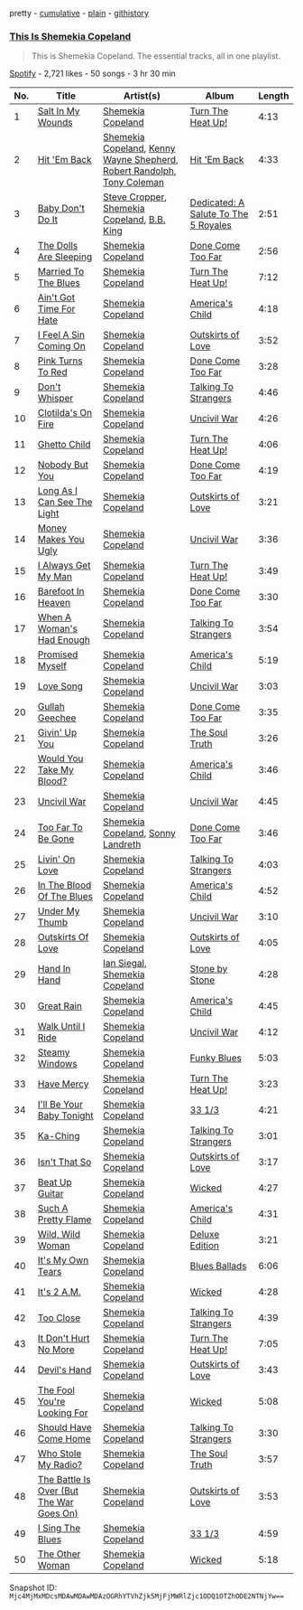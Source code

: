 pretty - [cumulative](/playlists/cumulative/37i9dQZF1DZ06evO2I5NIp.md) - [plain](/playlists/plain/37i9dQZF1DZ06evO2I5NIp) - [githistory](https://github.githistory.xyz/mackorone/spotify-playlist-archive/blob/main/playlists/plain/37i9dQZF1DZ06evO2I5NIp)

### [This Is Shemekia Copeland](https://open.spotify.com/playlist/37i9dQZF1DZ06evO2I5NIp)

> This is Shemekia Copeland\. The essential tracks, all in one playlist.

[Spotify](https://open.spotify.com/user/spotify) - 2,721 likes - 50 songs - 3 hr 30 min

| No. | Title | Artist(s) | Album | Length |
|---|---|---|---|---|
| 1 | [Salt In My Wounds](https://open.spotify.com/track/5XtVpa3LiJHfnTxRzbfU74) | [Shemekia Copeland](https://open.spotify.com/artist/4CNjyWtO59j6Ih6S0n73ee) | [Turn The Heat Up!](https://open.spotify.com/album/3OluM5Un09XiWdyrjwtAOX) | 4:13 |
| 2 | [Hit 'Em Back](https://open.spotify.com/track/7vneiArcRtUop1FpF88CFd) | [Shemekia Copeland](https://open.spotify.com/artist/4CNjyWtO59j6Ih6S0n73ee), [Kenny Wayne Shepherd](https://open.spotify.com/artist/1riHqX633Kup3mJAw8WR8p), [Robert Randolph](https://open.spotify.com/artist/0u7gssqdwWaO1aMaSuvXtx), [Tony Coleman](https://open.spotify.com/artist/0QIxudHuVjcWwPZwHXC4l8) | [Hit 'Em Back](https://open.spotify.com/album/1kN8MM4zOwjHKzFw6epZuX) | 4:33 |
| 3 | [Baby Don't Do It](https://open.spotify.com/track/5kOI40ScJts057FfbPuPN7) | [Steve Cropper](https://open.spotify.com/artist/1gLCO8HDtmhp1eWmGcPl8S), [Shemekia Copeland](https://open.spotify.com/artist/4CNjyWtO59j6Ih6S0n73ee), [B.B\. King](https://open.spotify.com/artist/5xLSa7l4IV1gsQfhAMvl0U) | [Dedicated: A Salute To The 5 Royales](https://open.spotify.com/album/5rTzgyLmliJ4EAFvAImVCu) | 2:51 |
| 4 | [The Dolls Are Sleeping](https://open.spotify.com/track/5lo6zHSfRT9ECm1K9Fh7Ho) | [Shemekia Copeland](https://open.spotify.com/artist/4CNjyWtO59j6Ih6S0n73ee) | [Done Come Too Far](https://open.spotify.com/album/3509A3ATMDnr5hYBji4RcV) | 2:56 |
| 5 | [Married To The Blues](https://open.spotify.com/track/1wZpmkvPVQXdBLc6MnIpJi) | [Shemekia Copeland](https://open.spotify.com/artist/4CNjyWtO59j6Ih6S0n73ee) | [Turn The Heat Up!](https://open.spotify.com/album/3OluM5Un09XiWdyrjwtAOX) | 7:12 |
| 6 | [Ain't Got Time For Hate](https://open.spotify.com/track/6JQEfDsrQap0VFFjP9cKYr) | [Shemekia Copeland](https://open.spotify.com/artist/4CNjyWtO59j6Ih6S0n73ee) | [America's Child](https://open.spotify.com/album/2y7iP4KqdPV7sHGtWzbKj8) | 4:18 |
| 7 | [I Feel A Sin Coming On](https://open.spotify.com/track/0PuUP76HkRAdUrwKX1uUXd) | [Shemekia Copeland](https://open.spotify.com/artist/4CNjyWtO59j6Ih6S0n73ee) | [Outskirts of Love](https://open.spotify.com/album/2Bl6FKUOQbzuFfvR1qfT9e) | 3:52 |
| 8 | [Pink Turns To Red](https://open.spotify.com/track/3wgjaBZogGtRyVI6Picwd3) | [Shemekia Copeland](https://open.spotify.com/artist/4CNjyWtO59j6Ih6S0n73ee) | [Done Come Too Far](https://open.spotify.com/album/3509A3ATMDnr5hYBji4RcV) | 3:28 |
| 9 | [Don't Whisper](https://open.spotify.com/track/54cBgXR1KPwEIuynp1qnKs) | [Shemekia Copeland](https://open.spotify.com/artist/4CNjyWtO59j6Ih6S0n73ee) | [Talking To Strangers](https://open.spotify.com/album/1BRAG9BQ8m0r61bGfQElaK) | 4:46 |
| 10 | [Clotilda's On Fire](https://open.spotify.com/track/0G42OWO7nynxXHht2X9mEU) | [Shemekia Copeland](https://open.spotify.com/artist/4CNjyWtO59j6Ih6S0n73ee) | [Uncivil War](https://open.spotify.com/album/5nzja6pp2VI6ywfosAhcBM) | 4:26 |
| 11 | [Ghetto Child](https://open.spotify.com/track/2vPT6PdxiuIC3TPH6l1OWQ) | [Shemekia Copeland](https://open.spotify.com/artist/4CNjyWtO59j6Ih6S0n73ee) | [Turn The Heat Up!](https://open.spotify.com/album/3OluM5Un09XiWdyrjwtAOX) | 4:06 |
| 12 | [Nobody But You](https://open.spotify.com/track/7A2hVb3M0tJo2YSXwieyRK) | [Shemekia Copeland](https://open.spotify.com/artist/4CNjyWtO59j6Ih6S0n73ee) | [Done Come Too Far](https://open.spotify.com/album/3509A3ATMDnr5hYBji4RcV) | 4:19 |
| 13 | [Long As I Can See The Light](https://open.spotify.com/track/40FfbBZ6mxWBpsg7r1cTFL) | [Shemekia Copeland](https://open.spotify.com/artist/4CNjyWtO59j6Ih6S0n73ee) | [Outskirts of Love](https://open.spotify.com/album/2Bl6FKUOQbzuFfvR1qfT9e) | 3:21 |
| 14 | [Money Makes You Ugly](https://open.spotify.com/track/5niqr1DK4xpCGGcGH6Zk4P) | [Shemekia Copeland](https://open.spotify.com/artist/4CNjyWtO59j6Ih6S0n73ee) | [Uncivil War](https://open.spotify.com/album/5nzja6pp2VI6ywfosAhcBM) | 3:36 |
| 15 | [I Always Get My Man](https://open.spotify.com/track/4xgmjrBK2hgfwZJm44BlK3) | [Shemekia Copeland](https://open.spotify.com/artist/4CNjyWtO59j6Ih6S0n73ee) | [Turn The Heat Up!](https://open.spotify.com/album/3OluM5Un09XiWdyrjwtAOX) | 3:49 |
| 16 | [Barefoot In Heaven](https://open.spotify.com/track/2YJWdK1kvJksztXC9wzwM1) | [Shemekia Copeland](https://open.spotify.com/artist/4CNjyWtO59j6Ih6S0n73ee) | [Done Come Too Far](https://open.spotify.com/album/3509A3ATMDnr5hYBji4RcV) | 3:30 |
| 17 | [When A Woman's Had Enough](https://open.spotify.com/track/6BouDfZTJhdO9E0RnwyvV0) | [Shemekia Copeland](https://open.spotify.com/artist/4CNjyWtO59j6Ih6S0n73ee) | [Talking To Strangers](https://open.spotify.com/album/1BRAG9BQ8m0r61bGfQElaK) | 3:54 |
| 18 | [Promised Myself](https://open.spotify.com/track/0iCw9B4GfBrwbP6fTrzO6b) | [Shemekia Copeland](https://open.spotify.com/artist/4CNjyWtO59j6Ih6S0n73ee) | [America's Child](https://open.spotify.com/album/2y7iP4KqdPV7sHGtWzbKj8) | 5:19 |
| 19 | [Love Song](https://open.spotify.com/track/1YpPzjF3LgUr6htLKCnVei) | [Shemekia Copeland](https://open.spotify.com/artist/4CNjyWtO59j6Ih6S0n73ee) | [Uncivil War](https://open.spotify.com/album/5nzja6pp2VI6ywfosAhcBM) | 3:03 |
| 20 | [Gullah Geechee](https://open.spotify.com/track/47BdliCI9XP3HWl0CsR23A) | [Shemekia Copeland](https://open.spotify.com/artist/4CNjyWtO59j6Ih6S0n73ee) | [Done Come Too Far](https://open.spotify.com/album/3509A3ATMDnr5hYBji4RcV) | 3:35 |
| 21 | [Givin' Up You](https://open.spotify.com/track/4LoyfqghF75QfVFx08gAIh) | [Shemekia Copeland](https://open.spotify.com/artist/4CNjyWtO59j6Ih6S0n73ee) | [The Soul Truth](https://open.spotify.com/album/2PXMx2oAHiqmjrpnLX70dU) | 3:26 |
| 22 | [Would You Take My Blood?](https://open.spotify.com/track/0w71ZSQaqjxYAhoxhMaQKw) | [Shemekia Copeland](https://open.spotify.com/artist/4CNjyWtO59j6Ih6S0n73ee) | [America's Child](https://open.spotify.com/album/2y7iP4KqdPV7sHGtWzbKj8) | 3:46 |
| 23 | [Uncivil War](https://open.spotify.com/track/1JvJA6efPZjMOdak2vrkkh) | [Shemekia Copeland](https://open.spotify.com/artist/4CNjyWtO59j6Ih6S0n73ee) | [Uncivil War](https://open.spotify.com/album/5nzja6pp2VI6ywfosAhcBM) | 4:45 |
| 24 | [Too Far To Be Gone](https://open.spotify.com/track/4r1WnPDsaFvIkKhgdAGUCV) | [Shemekia Copeland](https://open.spotify.com/artist/4CNjyWtO59j6Ih6S0n73ee), [Sonny Landreth](https://open.spotify.com/artist/7aHLYoLUMdcl0HiT5k0Brz) | [Done Come Too Far](https://open.spotify.com/album/3509A3ATMDnr5hYBji4RcV) | 3:46 |
| 25 | [Livin' On Love](https://open.spotify.com/track/012eGP4EqQ7hkgoL19Jp0u) | [Shemekia Copeland](https://open.spotify.com/artist/4CNjyWtO59j6Ih6S0n73ee) | [Talking To Strangers](https://open.spotify.com/album/1BRAG9BQ8m0r61bGfQElaK) | 4:03 |
| 26 | [In The Blood Of The Blues](https://open.spotify.com/track/6ZmqDRKnUzyS1L3Df2BrRk) | [Shemekia Copeland](https://open.spotify.com/artist/4CNjyWtO59j6Ih6S0n73ee) | [America's Child](https://open.spotify.com/album/2y7iP4KqdPV7sHGtWzbKj8) | 4:52 |
| 27 | [Under My Thumb](https://open.spotify.com/track/0pDNlIbnYdMHWDG3bOnQkj) | [Shemekia Copeland](https://open.spotify.com/artist/4CNjyWtO59j6Ih6S0n73ee) | [Uncivil War](https://open.spotify.com/album/5nzja6pp2VI6ywfosAhcBM) | 3:10 |
| 28 | [Outskirts Of Love](https://open.spotify.com/track/7Kkr2utF6dANb5z8c3ztSK) | [Shemekia Copeland](https://open.spotify.com/artist/4CNjyWtO59j6Ih6S0n73ee) | [Outskirts of Love](https://open.spotify.com/album/2Bl6FKUOQbzuFfvR1qfT9e) | 4:05 |
| 29 | [Hand In Hand](https://open.spotify.com/track/6uQUnTUMRwvzZjyFy0dKX2) | [Ian Siegal](https://open.spotify.com/artist/1buMo53v5SZw5zacWQKqMo), [Shemekia Copeland](https://open.spotify.com/artist/4CNjyWtO59j6Ih6S0n73ee) | [Stone by Stone](https://open.spotify.com/album/2gGjqhOtJgGHXs6nr1iuAl) | 4:28 |
| 30 | [Great Rain](https://open.spotify.com/track/06KVyBpihkWpiiMpu8SJGY) | [Shemekia Copeland](https://open.spotify.com/artist/4CNjyWtO59j6Ih6S0n73ee) | [America's Child](https://open.spotify.com/album/2y7iP4KqdPV7sHGtWzbKj8) | 4:45 |
| 31 | [Walk Until I Ride](https://open.spotify.com/track/5VGvCsAYlOTOTJTiyKyM1y) | [Shemekia Copeland](https://open.spotify.com/artist/4CNjyWtO59j6Ih6S0n73ee) | [Uncivil War](https://open.spotify.com/album/5nzja6pp2VI6ywfosAhcBM) | 4:12 |
| 32 | [Steamy Windows](https://open.spotify.com/track/2TtO2IPMFIsDD37rpxRmCE) | [Shemekia Copeland](https://open.spotify.com/artist/4CNjyWtO59j6Ih6S0n73ee) | [Funky Blues](https://open.spotify.com/album/6z5ROrtqUdrWD8wdr1KrJI) | 5:03 |
| 33 | [Have Mercy](https://open.spotify.com/track/5MIfKtG48KDC7GZgP7GiYa) | [Shemekia Copeland](https://open.spotify.com/artist/4CNjyWtO59j6Ih6S0n73ee) | [Turn The Heat Up!](https://open.spotify.com/album/3OluM5Un09XiWdyrjwtAOX) | 3:23 |
| 34 | [I'll Be Your Baby Tonight](https://open.spotify.com/track/5vYM0NGLtGNidLnC34Ij4L) | [Shemekia Copeland](https://open.spotify.com/artist/4CNjyWtO59j6Ih6S0n73ee) | [33 1/3](https://open.spotify.com/album/23azwDEA9OOtTeXFsYIM7d) | 4:21 |
| 35 | [Ka\-Ching](https://open.spotify.com/track/7rnvAAyPIh1wUvSHV6VvNS) | [Shemekia Copeland](https://open.spotify.com/artist/4CNjyWtO59j6Ih6S0n73ee) | [Talking To Strangers](https://open.spotify.com/album/1BRAG9BQ8m0r61bGfQElaK) | 3:01 |
| 36 | [Isn't That So](https://open.spotify.com/track/3I0NjntD1g4OVC6zBQjsrT) | [Shemekia Copeland](https://open.spotify.com/artist/4CNjyWtO59j6Ih6S0n73ee) | [Outskirts of Love](https://open.spotify.com/album/2Bl6FKUOQbzuFfvR1qfT9e) | 3:17 |
| 37 | [Beat Up Guitar](https://open.spotify.com/track/5MXGqDBmhnHELueZgK6ypP) | [Shemekia Copeland](https://open.spotify.com/artist/4CNjyWtO59j6Ih6S0n73ee) | [Wicked](https://open.spotify.com/album/2kv1nahejxNevwCYdgZ8AQ) | 4:27 |
| 38 | [Such A Pretty Flame](https://open.spotify.com/track/3LeiPSKvRLcIyzKkdtafrZ) | [Shemekia Copeland](https://open.spotify.com/artist/4CNjyWtO59j6Ih6S0n73ee) | [America's Child](https://open.spotify.com/album/2y7iP4KqdPV7sHGtWzbKj8) | 4:31 |
| 39 | [Wild, Wild Woman](https://open.spotify.com/track/1cAHyfQAe4SC062WFdssy2) | [Shemekia Copeland](https://open.spotify.com/artist/4CNjyWtO59j6Ih6S0n73ee) | [Deluxe Edition](https://open.spotify.com/album/747l6AGzZzDh8yBQLJgLgT) | 3:21 |
| 40 | [It's My Own Tears](https://open.spotify.com/track/2ELvEasdfW66obN7sBw1Eb) | [Shemekia Copeland](https://open.spotify.com/artist/4CNjyWtO59j6Ih6S0n73ee) | [Blues Ballads](https://open.spotify.com/album/0w9dUoFQIdEZpilkUmBaWA) | 6:06 |
| 41 | [It's 2 A.M.](https://open.spotify.com/track/06uopaez79AHRRDNtGJCbB) | [Shemekia Copeland](https://open.spotify.com/artist/4CNjyWtO59j6Ih6S0n73ee) | [Wicked](https://open.spotify.com/album/2kv1nahejxNevwCYdgZ8AQ) | 4:28 |
| 42 | [Too Close](https://open.spotify.com/track/0opbokPzAGFGb950SHPzHq) | [Shemekia Copeland](https://open.spotify.com/artist/4CNjyWtO59j6Ih6S0n73ee) | [Talking To Strangers](https://open.spotify.com/album/1BRAG9BQ8m0r61bGfQElaK) | 4:39 |
| 43 | [It Don't Hurt No More](https://open.spotify.com/track/0t2oq1DRaeWzX6VQ1fAXeE) | [Shemekia Copeland](https://open.spotify.com/artist/4CNjyWtO59j6Ih6S0n73ee) | [Turn The Heat Up!](https://open.spotify.com/album/3OluM5Un09XiWdyrjwtAOX) | 7:05 |
| 44 | [Devil's Hand](https://open.spotify.com/track/1GgXOtHDgL4eh6nmEq3yyP) | [Shemekia Copeland](https://open.spotify.com/artist/4CNjyWtO59j6Ih6S0n73ee) | [Outskirts of Love](https://open.spotify.com/album/2Bl6FKUOQbzuFfvR1qfT9e) | 3:43 |
| 45 | [The Fool You're Looking For](https://open.spotify.com/track/6OSTcwMHZyPJ8S62nXajYw) | [Shemekia Copeland](https://open.spotify.com/artist/4CNjyWtO59j6Ih6S0n73ee) | [Wicked](https://open.spotify.com/album/2kv1nahejxNevwCYdgZ8AQ) | 5:08 |
| 46 | [Should Have Come Home](https://open.spotify.com/track/0k6YV1dH3v9ykL1XATPwsE) | [Shemekia Copeland](https://open.spotify.com/artist/4CNjyWtO59j6Ih6S0n73ee) | [Talking To Strangers](https://open.spotify.com/album/1BRAG9BQ8m0r61bGfQElaK) | 3:30 |
| 47 | [Who Stole My Radio?](https://open.spotify.com/track/0Jei5BgldWjnvWsg5lMZXB) | [Shemekia Copeland](https://open.spotify.com/artist/4CNjyWtO59j6Ih6S0n73ee) | [The Soul Truth](https://open.spotify.com/album/2PXMx2oAHiqmjrpnLX70dU) | 3:57 |
| 48 | [The Battle Is Over \(But The War Goes On\)](https://open.spotify.com/track/2fyeyzGsHA5Xw64MfBA3N9) | [Shemekia Copeland](https://open.spotify.com/artist/4CNjyWtO59j6Ih6S0n73ee) | [Outskirts of Love](https://open.spotify.com/album/2Bl6FKUOQbzuFfvR1qfT9e) | 3:53 |
| 49 | [I Sing The Blues](https://open.spotify.com/track/6yDMznqxh0KFnifAL5a9C1) | [Shemekia Copeland](https://open.spotify.com/artist/4CNjyWtO59j6Ih6S0n73ee) | [33 1/3](https://open.spotify.com/album/23azwDEA9OOtTeXFsYIM7d) | 4:59 |
| 50 | [The Other Woman](https://open.spotify.com/track/08iJoM0fYwdZJ86Ts3KJCH) | [Shemekia Copeland](https://open.spotify.com/artist/4CNjyWtO59j6Ih6S0n73ee) | [Wicked](https://open.spotify.com/album/2kv1nahejxNevwCYdgZ8AQ) | 5:18 |

Snapshot ID: `Mjc4MjMxMDcsMDAwMDAwMDAzOGRhYTVhZjk5MjFjMWRlZjc1ODQ1OTZhODE2NTNjYw==`
